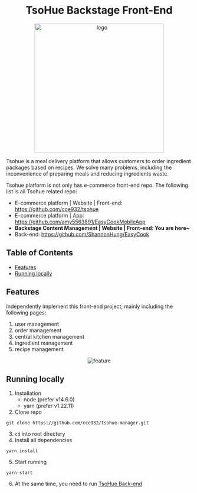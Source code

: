 <h1 align="center"> TsoHue Backstage Front-End </h1>
<p align="center">
  <img width="350" alt="logo" src="https://user-images.githubusercontent.com/49086173/132609032-521ceb55-56eb-4272-a12f-50ae53ccc954.png">
</p>

Tsohue is a meal delivery platform that allows customers to order ingredient packages based on recipes. We solve many problems, including the inconvenience of preparing meals and reducing ingredients waste.

Tsohue platform is not only has e-commerce front-end repo. The following list is all Tsohue related repo:
* E-commerce platform |  Website | Front-end: https://github.com/cce932/tsohue
* E-commerce platform | App: https://github.com/amy5563891/EasyCookMobileApp
* **Backstage Content Management | Website | Front-end: You are here~**
* Back-end: https://github.com/ShannonHung/EasyCook

## Table of Contents

- [Features](#features)
- [Running locally](#running-locally)

## Features

Independently implement this front-end project, mainly including the following pages:
1. user management
2. order management
3. central kitchen management
4. ingredient management
5. recipe management

<p align="center">
  <img alt="feature" src="https://user-images.githubusercontent.com/49086173/132608568-d7a33fec-31f4-4061-a63f-2a87b385aaf7.jpg">
</p>

## Running locally

1. Installation
    * node (prefer v14.6.0)
    * yarn (prefer v1.22.11)
2. Clone repo
```
git clone https://github.com/cce932/tsohue-manager.git
```

3. `cd` into root directery
4. Install all dependencies
```
yarn install
```
5. Start running
```
yarn start
```
6. At the same time, you need to run [TsoHue Back-end](https://github.com/ShannonHung/EasyCook)
